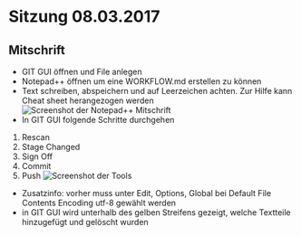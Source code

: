 # Sitzung 08.03.2017

## Mitschrift

* GIT GUI öffnen und File anlegen
* Notepad++ öffnen um eine WORKFLOW.md erstellen zu können
* Text schreiben, abspeichern und auf Leerzeichen achten. Zur Hilfe kann Cheat sheet herangezogen werden
![Screenshot der Notepad++ Mitschrift](Screenshot1.jpg) 
* In GIT GUI folgende Schritte durchgehen

1. Rescan
1. Stage Changed
1. Sign Off
1. Commit
1. Push 
![Screenshot der Tools](Screenshot2.jpg) 

* Zusatzinfo: vorher muss unter Edit, Options, Global bei Default File Contents Encoding utf-8 gewählt werden
* in GIT GUI wird unterhalb des gelben Streifens gezeigt, welche Textteile hinzugefügt und gelöscht wurden